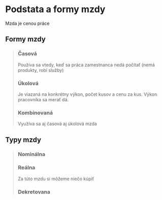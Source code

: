 # Podstata a formy mzdy

Mzda je cenou práce

## Formy mzdy

> ### Časová
>
> Používa sa vtedy, keď sa práca zamestnanca nedá počítať (nemá produkty, robí služby)
>
> ### Úkolová
>
> Je viazaná na konkrétny výkon, počet kusov a cenu za kus. Výkon pracovníka sa merať dá.
>
> ### Kombinovaná
>
> Využíva sa aj časová aj úkolová mzda

## Typy mzdy

> ### Nominálna
> 
> ### Reálna
>
> Za túto mzdu si môžeme niečo kúpiť
>
> ### Dekretovana
